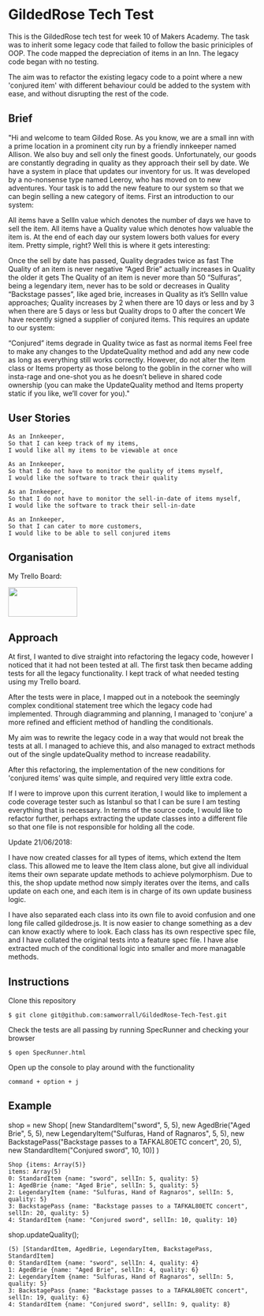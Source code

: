 # GildedRose Tech Test

This is the GildedRose tech test for week 10 of Makers Academy. The task was to inherit some legacy code that failed to follow the basic priniciples of OOP. The code mapped the depreciation of items in an Inn. The legacy code began with no testing.

The aim was to refactor the existing legacy code to a point where a new 'conjured item' with different behaviour could be added to the system with ease, and without disrupting the rest of the code.


## Brief

"Hi and welcome to team Gilded Rose. As you know, we are a small inn with a prime location in a prominent city run by a friendly innkeeper named Allison. We also buy and sell only the finest goods. Unfortunately, our goods are constantly degrading in quality as they approach their sell by date. We have a system in place that updates our inventory for us. It was developed by a no-nonsense type named Leeroy, who has moved on to new adventures. Your task is to add the new feature to our system so that we can begin selling a new category of items. First an introduction to our system:

All items have a SellIn value which denotes the number of days we have to sell the item. All items have a Quality value which denotes how valuable the item is. At the end of each day our system lowers both values for every item. Pretty simple, right? Well this is where it gets interesting:

Once the sell by date has passed, Quality degrades twice as fast
The Quality of an item is never negative
“Aged Brie” actually increases in Quality the older it gets
The Quality of an item is never more than 50
“Sulfuras”, being a legendary item, never has to be sold or decreases in Quality
“Backstage passes”, like aged brie, increases in Quality as it’s SellIn value approaches; Quality increases by 2 when there are 10 days or less and by 3 when there are 5 days or less but Quality drops to 0 after the concert
We have recently signed a supplier of conjured items. This requires an update to our system:

“Conjured” items degrade in Quality twice as fast as normal items
Feel free to make any changes to the UpdateQuality method and add any new code as long as everything still works correctly. However, do not alter the Item class or Items property as those belong to the goblin in the corner who will insta-rage and one-shot you as he doesn’t believe in shared code ownership (you can make the UpdateQuality method and Items property static if you like, we’ll cover for you)."


## User Stories

```
As an Innkeeper,
So that I can keep track of my items,
I would like all my items to be viewable at once
```

```
As an Innkeeper,
So that I do not have to monitor the quality of items myself,
I would like the software to track their quality
```

```
As an Innkeeper,
So that I do not have to monitor the sell-in-date of items myself,
I would like the software to track their sell-in-date
```

```
As an Innkeeper,
So that I can cater to more customers,
I would like to be able to sell conjured items
```


## Organisation

My Trello Board:

<a href="https://trello.com/b/SnZPi9C5/gildedrose"><img src="logos/Trello.png" height="60" width="140"></a>


## Approach

At first, I wanted to dive straight into refactoring the legacy code, however I noticed that it had not been tested at all. The first task then became adding tests for all the legacy functionality. I kept track of what needed testing using my Trello board.

After the tests were in place, I mapped out in a notebook the seemingly complex conditional statement tree which the legacy code had implemented. Through diagramming and planning, I managed to 'conjure' a more refined and efficient method of handling the conditionals.

My aim was to rewrite the legacy code in a way that would not break the tests at all. I managed to achieve this, and also managed to extract methods out of the single updateQuality method to increase readability.

After this refactoring, the implementation of the new conditions for 'conjured items' was quite simple, and required very little extra code.

If I were to improve upon this current iteration, I would like to implement a code coverage tester such as Istanbul so that I can be sure I am testing everything that is necessary. In terms of the source code, I would like to refactor further, perhaps extracting the update classes into a different file so that one file is not responsible for holding all the code.

Update 21/06/2018:

I have now created classes for all types of items, which extend the Item class. This allowed me to leave the Item class alone, but give all individual items their own separate update methods to achieve polymorphism. Due to this, the shop update method now simply iterates over the items, and calls update on each one, and each item is in charge of its own update business logic.

I have also separated each class into its own file to avoid confusion and one long file called gildedrose.js. It is now easier to change something as a dev can know exactly where to look. Each class has its own respective spec file, and I have collated the original tests into a feature spec file. I have alse extracted much of the conditional logic into smaller and more managable methods.


## Instructions

Clone this repository
```
$ git clone git@github.com:samworrall/GildedRose-Tech-Test.git
```

Check the tests are all passing by running SpecRunner and checking your browser
```
$ open SpecRunner.html
```

Open up the console to play around with the functionality
```
command + option + j
```

## Example


shop = new Shop(
  [new StandardItem("sword", 5, 5),
   new AgedBrie("Aged Brie", 5, 5),
   new LegendaryItem("Sulfuras, Hand of Ragnaros", 5, 5),
   new BackstagePass("Backstage passes to a TAFKAL80ETC concert", 20, 5),
   new StandardItem("Conjured sword", 10, 10)]
   )
```
Shop {items: Array(5)}
items: Array(5)
0: StandardItem {name: "sword", sellIn: 5, quality: 5}
1: AgedBrie {name: "Aged Brie", sellIn: 5, quality: 5}
2: LegendaryItem {name: "Sulfuras, Hand of Ragnaros", sellIn: 5, quality: 5}
3: BackstagePass {name: "Backstage passes to a TAFKAL80ETC concert", sellIn: 20, quality: 5}
4: StandardItem {name: "Conjured sword", sellIn: 10, quality: 10}
```

shop.updateQuality();
```
(5) [StandardItem, AgedBrie, LegendaryItem, BackstagePass, StandardItem]
0: StandardItem {name: "sword", sellIn: 4, quality: 4}
1: AgedBrie {name: "Aged Brie", sellIn: 4, quality: 6}
2: LegendaryItem {name: "Sulfuras, Hand of Ragnaros", sellIn: 5, quality: 5}
3: BackstagePass {name: "Backstage passes to a TAFKAL80ETC concert", sellIn: 19, quality: 6}
4: StandardItem {name: "Conjured sword", sellIn: 9, quality: 8}
```
